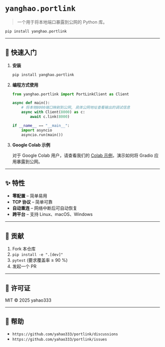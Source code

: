 # `yanghao.portlink`

> 一个用于将本地端口暴露到公网的 Python 库。

```bash
pip install yanghao.portlink
```

---

## 🚀 快速入门

1.  **安装**
    ```bash
    pip install yanghao.portlink
    ```

2.  **编程方式使用**

    ```python
    from yanghao.portlink import PortLinkClient as Client

    async def main():
        # 将本地8000端口映射到公网, 具体公网地址查看输出的调试信息
        async with Client(8000) as c:
            await c.link(8000)

    if __name__ == "__main__":
        import asyncio
        asyncio.run(main())
    ```

3.  **Google Colab 示例**

    对于 Google Colab 用户，请查看我们的 [Colab 示例](examples/colab.py)，演示如何将 Gradio 应用暴露到公网。

---

## ✨ 特性

-   **零配置** – 简单易用
-   **TCP 协议** – 简单可靠
-   **自动重连** – 网络中断后可自动恢复
-   **跨平台** – 支持 Linux、macOS、Windows

---

## 🤝 贡献

1.  Fork 本仓库
2.  `pip install -e ".[dev]"`
3.  `pytest` (要求覆盖率 ≥ 90 %)
4.  发起一个 PR

---

## 📄 许可证

MIT © 2025 yahao333

---

## 💬 帮助

-   `https://github.com/yahao333/portlink/discussions`
-   `https://github.com/yahao333/portlink/issues`